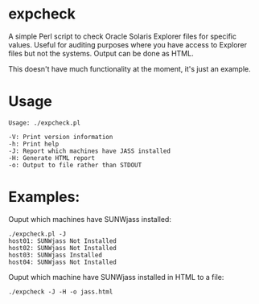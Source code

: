 expcheck
========

A simple Perl script to check Oracle Solaris Explorer files for specific values.
Useful for auditing purposes where you have access to Explorer files but not the systems.
Output can be done as HTML.

This doesn't have much functionality at the moment, it's just an example.

Usage
=====

	Usage: ./expcheck.pl 

	-V: Print version information
	-h: Print help
	-J: Report which machines have JASS installed
	-H: Generate HTML report
	-o: Output to file rather than STDOUT

Examples:
=========

Ouput which machines have SUNWjass installed:

	./expcheck.pl -J
	host01: SUNWjass Not Installed
	host02: SUNWjass Not Installed
	host03: SUNWjass Installed
	host04: SUNWjass Not Installed

Ouput which machine have SUNWjass installed in HTML to a file:

	./expcheck -J -H -o jass.html
